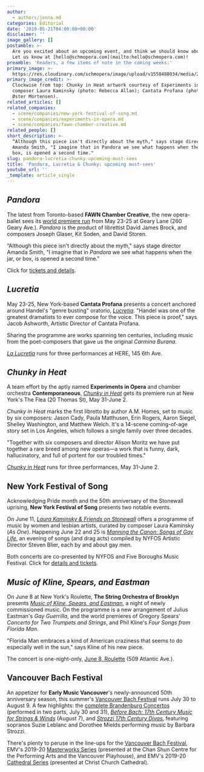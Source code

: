 ```yaml
---
author:
  - authors/jenna.md
categories: Editorial
date: '2019-05-21T04:00:00+00:00'
disclaimer: ''
image_gallery: []
postamble: >-
  Are you excited about an upcoming event, and think we should know about it?
  Let us know at [hello@schmopera.com](mailto:hello@schmopera.com)!
preamble: 'Readers, a few items of note in the coming weeks:'
primary_image: >-
  https://res.cloudinary.com/schmopera/image/upload/v1558488034/media/2019/05/sqUpcomingJune2019.jpg
primary_image_credit: >-
  Clockwise from top: Chunky in Heat artwork courtesy of Experiments in Opera;
  composer Laura Kaminsky (photo: Rebecca Allan); Cantata Profana (photo: Rune
  Øster Mortensen).
related_articles: []
related_companies:
  - scene/companies/new-york-festival-of-song.md
  - scene/companies/experiments-in-opera.md
  - scene/companies/fawn-chamber-creative.md
related_people: []
short_description: >-
  “Although this piece isn't directly about the myth," says stage director
  Amanda Smith, "I imagine that in Pandora we see what happens when the jar, or
  box, is opened a second time."
slug: pandora-lucretia-chunky-upcoming-must-sees
title: 'Pandora, Lucretia & Chunky: upcoming must-sees'
youtube_url: ''
_template: article_single
---
```


## _Pandora_

The latest from Toronto-based **FAWN Chamber Creative**, the new opera-ballet sees its [world premiere run](https://fawnchambercreative.ticketleap.com/pandora/) from May 23-25 at Geary Lane (260 Geary Ave.). _Pandora_ is the product of librettist David James Brock, and composers Joseph Glaser, Kit Soden, and David Storen.

“Although this piece isn't directly about the myth," says stage director Amanda Smith, "I imagine that in _Pandora_ we see what happens when the jar, or box, is opened a second time."

Click for [tickets and details](https://fawnchambercreative.ticketleap.com/pandora/).

## _Lucretia_

May 23-25, New York-based **Cantata Profana** presents a concert anchored around Handel's "genre busting" oratorio, [_Lucretia_](https://here.org/shows/lucretia/). "Handel was one of the greatest dramatists to ever compose for the voice. This piece is proof," says Jacob Ashworth, Artistic Director of Cantata Profana.

Sharing the programme are works spanning ten centuries, including music from the poet-composers that gave us the original _Carmina Burana_.

[_La Lucretia_](https://here.org/shows/lucretia/) runs for three performances at HERE, 145 6th Ave.

## _Chunky in Heat_

A team effort by the aptly named **Experiments in Opera** and chamber orchestra **Contemporaneous**, [_Chunky in Heat_](http://experimentsinopera.com/portfolio-item/chunky-in-heat/) gets its premiere run at New York's The Flea (20 Thomas St), May 31-June 2.

_Chunky in Heat_ marks the first libretto by author A.M. Homes, set to music by six composers: Jason Cady, Paula Matthusen, Erin Rogers, Aaron Siegel, Shelley Washington, and Matthew Welch. It's a 14-scene coming-of-age story set in Los Angeles, which follows a single family over three decades.

"Together with six composers and director Alison Moritz we have put together a rare breed among new operas—a work that is funny, dark, hallucinatory, and full of portent for our troubled times."

[_Chunky in Heat_](http://experimentsinopera.com/portfolio-item/chunky-in-heat/) runs for three performances, May 31-June 2.

## New York Festival of Song

Acknowledging Pride month and the 50th anniversary of the Stonewall uprising, **New York Festival of Song** presents two notable events.

On June 11, [_Laura Kaminsky & Friends on Stonewall_](http://5bmf.org/nyfos-next-manning-the-canon/) offers a programme of music by women and lesbian artists, curated by composer Laura Kaminsky (_As One_). Happening June 22 and 25 is [_Manning the Canon: Songs of Gay Life_](http://5bmf.org/nyfos-next-manning-the-canon/), an evening of songs (and drag acts) compiled by NYFOS Artistic Director Steven Blier, each by and about gay men.

Both concerts are co-presented by NYFOS and Five Boroughs Music Festival. Click for [details and tickets](http://5bmf.org/nyfos-next-manning-the-canon/).

## _Music of Kline, Spears, and Eastman_

On June 8 at New York's Roulette, **The String Orchestra of Brooklyn** presents [_Music of Kline, Spears, and Eastman_](https://roulette.org/event/the-string-orchestra-of-brooklyn-music-of-kline-spears-and-eastman/), a night of newly commissioned music. On the programme is a new arrangement of Julius Eastman's _Gay Guerrilla_, and the world premieres of Gregory Spears' _Concerto for Two Trumpets and Strings_, and Phil Kline's _Four Songs from Florida Man_.

"Florida Man embraces a kind of American craziness that seems to do especially well in the sun," says Kline of his new piece.

The concert is one-night-only, [June 8, Roulette](https://roulette.org/event/the-string-orchestra-of-brooklyn-music-of-kline-spears-and-eastman/) (509 Atlantic Ave.).

## Vancouver Bach Festival

An appetizer for **Early Music Vancouver**'s newly-announced 50th anniversary season, this summer's [Vancouver Bach Festival](http://www.earlymusic.bc.ca/tickets/summer-festival/) runs July 30 to August 9. A few highlights: the [complete Brandenburg Concertos](http://www.earlymusic.bc.ca/events/bach-complete-brandenburg-concertos-pt-1/) (performed in two parts, July 30 and 31), [_Before Bach: 17th Century Music for Strings & Winds_](http://www.earlymusic.bc.ca/events/before-bach-17th-century-music-for-strings-winds/) (August 7), and [_Strozzi 17th Century Divas_](http://www.earlymusic.bc.ca/events/strozzi-17th-century-divas-feat-suzie-leblanc-dorothee-mields-sopranos/), featuring sopranos Suzie Leblanc and Dorothee Mields performing music by Barbara Strozzi.

There's plenty to peruse in the line-ups for the [Vancouver Bach Festival](http://www.earlymusic.bc.ca/tickets/summer-festival/), EMV's 2019-20 [Masterworks Series](http://www.earlymusic.bc.ca/series/emv-masterworks-series/) (presented at the Chan Shun Centre for the Performing Arts and the Vancouver Playhouse), and EMV's 2019-20 [Cathedral Series](http://www.earlymusic.bc.ca/series/cathedral-series/) (presented at Christ Church Cathedral).
